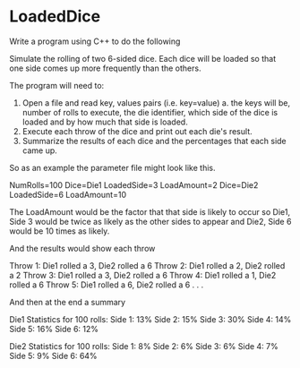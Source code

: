 LoadedDice
==========

Write a program using C++ to do the following

Simulate the rolling of two 6-sided dice.  Each dice will be loaded so that one side comes up more frequently than the others.  

The program will need to:

1.  Open a file and read key, values pairs (i.e. key=value)
    a. the keys will be, number of rolls to execute, the die identifier, which side of the dice is loaded and by how much that side is loaded.
2.  Execute each throw of the dice and print out each die's result.
3.  Summarize the results of each dice and the percentages that each side came up.

So as an example the parameter file might look like this.

NumRolls=100
Dice=Die1
LoadedSide=3
LoadAmount=2
Dice=Die2
LoadedSide=6
LoadAmount=10

The LoadAmount would be the factor that that side is likely to occur so Die1, Side 3
would be twice as likely as the other sides to appear and Die2, Side 6 would be 10 times as likely.

And the results would show each throw

Throw 1: Die1 rolled a 3, Die2 rolled a 6
Throw 2: Die1 rolled a 2, Die2 rolled a 2
Throw 3: Die1 rolled a 3, Die2 rolled a 6
Throw 4: Die1 rolled a 1, Die2 rolled a 6
Throw 5: Die1 rolled a 6, Die2 rolled a 6
.
.
.

And then at the end a summary

Die1 Statistics for 100 rolls:
Side 1: 13%
Side 2: 15%
Side 3: 30%
Side 4: 14%
Side 5: 16%
Side 6: 12%

Die2 Statistics for 100 rolls:
Side 1: 8%
Side 2: 6%
Side 3: 6%
Side 4: 7%
Side 5: 9%
Side 6: 64%

